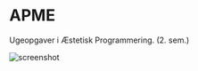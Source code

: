 # APME
Ugeopgaver i Æstetisk Programmering. (2. sem.)

![screenshot](https://github.com/MagnusJMJ/APME/blob/master/oie_171435162I5Bkjyp.gif)
